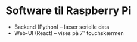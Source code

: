 # Software til Raspberry Pi

* Backend (Python) – læser serielle data  
* Web-UI (React) – vises på 7″ touchskærmen

